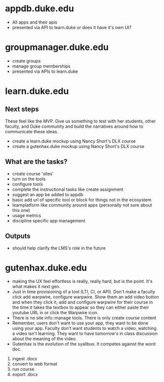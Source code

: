 # appdb.duke.edu
* All apps and their apis
* presented via API to learn.duke or does it have it's own UI?

# groupmanager.duke.edu
* create groups
* manage group memberships
* presented via APIs to learn.duke


# learn.duke.edu

## Next steps

These feel like the MVP. Give us something to test with her students, other faculty, and Duke community and build the narratives around how to communicate these ideas.

* create a learn.duke mockup using Nancy Short's DLX course
* create a gutenhax.duke mockup using Nancy Short's DLX course


## What are the tasks?
* create course 'sites' 
* turn on the tools
* configure tools
* complete the instructional tasks like create assignment
* suggest an app be added to appdb
* basic add url of specific tool or block for things not in the ecosystem
* learnplatform like community around apps (personally not sure about this one)
* usage metrics
* discipline specific app management

## Outputs
* should help clarify the LMS's role in the future


# gutenhax.duke.edu

* making the UX feel effortless is really, really hard, but is the point. It's what makes it next gen.
* Just in time provisioning of a tool (LTI, CI, or API). Don't make a faculty click add warpwire, configure warpwire. Show them an add video button and when they click it, add and configure warpwire for their course in the time it takes the textbox to appear so they can either paste their youtube URL in or click the Warpwire icon. 
* There is no site info::manage tools. There is only create course content
* Remember, users don't want to use your app, they want to be done using your app. Faculty don't want students to watch a video, watching a video isn't learning. They want to have tomorrow's in class discussion about the meaning of the video.
* Gutenhax is the evolution of the syallbus. It competes against the word doc.

1. ingest .docx
1. convert to web format
1. run course
1. export .docx 